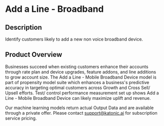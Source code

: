 # Add a Line - Broadband

## Description
Identify customers likely to add a new non voice broadband device.

## Product Overview
Businesses succeed when existing customers enhance their accounts through rate plan and device upgrades, feature addons, and line additions to grow account size.
The Add a Line - Mobile Broadband Device model is part of propensity model suite which enhances a business's predictive accuracy in targeting optimal
customers across Growth and Cross Sell/ Upsell efforts. Test/ control performance measurement set up shows Add a Line - Mobile Broadband Device can
likely maximize uplift and revenue.

Our machine learning models return actual Output Data and are available through a private offer. Please contact support@katonic.ai for subscription service pricing.
